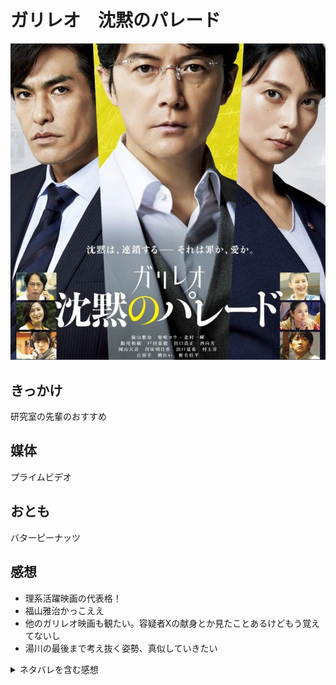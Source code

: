 # ガリレオ　沈黙のパレード

![image](image.png)

## きっかけ

研究室の先輩のおすすめ

## 媒体

プライムビデオ

## おとも

バターピーナッツ

## 感想

- 理系活躍映画の代表格！
- 福山雅治かっこええ
- 他のガリレオ映画も観たい。容疑者Xの献身とか見たことあるけどもう覚えてないし
- 湯川の最後まで考え抜く姿勢、真似していきたい

<details>

<summary>ネタバレを含む感想</summary>

- 数式書くシーン無くて泣泣泣
- 現在の法において、取り調べや裁判で沈黙を貫く人はどのような判断を下されるのか気になった
- 映画の中で事件の真実とされるものが終盤で何回も入れ替わったの「マジか！？」ってなった
- でも、納得できる伏線が張られていて「たしかに」とも思った
    - くそでか人形の強調され具合とか
    - 蓮沼の作業服に付いた血痕とか
    - 奥さんの「全然才能なかったし」とか
- 容疑者多すぎ！って思ってたら全員共犯で笑った

</details>
